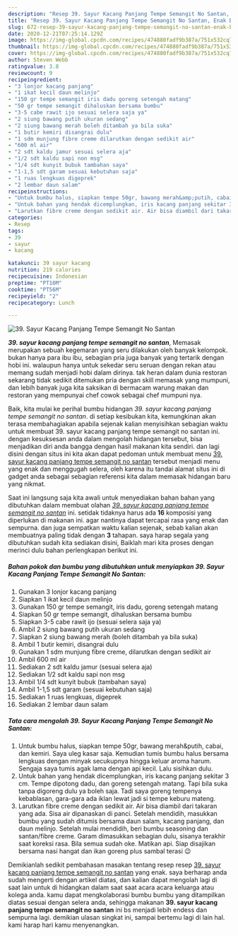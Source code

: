 ```yaml
---
description: "Resep 39. Sayur Kacang Panjang Tempe Semangit No Santan, Enak Banget"
title: "Resep 39. Sayur Kacang Panjang Tempe Semangit No Santan, Enak Banget"
slug: 672-resep-39-sayur-kacang-panjang-tempe-semangit-no-santan-enak-banget
date: 2020-12-21T07:25:14.129Z
image: https://img-global.cpcdn.com/recipes/474880fadf9b387a/751x532cq70/39-sayur-kacang-panjang-tempe-semangit-no-santan-foto-resep-utama.jpg
thumbnail: https://img-global.cpcdn.com/recipes/474880fadf9b387a/751x532cq70/39-sayur-kacang-panjang-tempe-semangit-no-santan-foto-resep-utama.jpg
cover: https://img-global.cpcdn.com/recipes/474880fadf9b387a/751x532cq70/39-sayur-kacang-panjang-tempe-semangit-no-santan-foto-resep-utama.jpg
author: Steven Webb
ratingvalue: 3.8
reviewcount: 9
recipeingredient:
- "3 lonjor kacang panjang"
- "1 ikat kecil daun melinjo"
- "150 gr tempe semangit iris dadu goreng setengah matang"
- "50 gr tempe semangit dihaluskan bersama bumbu"
- "3-5 cabe rawit ijo sesuai selera saja ya"
- "2 siung bawang putih ukuran sedang"
- "2 siung bawang merah boleh ditambah ya bila suka"
- "1 butir kemiri disangrai dulu"
- "1 sdm munjung fibre creme dilarutkan dengan sedikit air"
- "600 ml air"
- "2 sdt kaldu jamur sesuai selera aja"
- "1/2 sdt kaldu sapi non msg"
- "1/4 sdt kunyit bubuk tambahan saya"
- "1-1,5 sdt garam sesuai kebutuhan saja"
- "1 ruas lengkuas digeprek"
- "2 lembar daun salam"
recipeinstructions:
- "Untuk bumbu halus, siapkan tempe 50gr, bawang merah&amp;putih, cabai, dan kemiri. Saya uleg kasar saja. Kemudian tumis bumbu halus bersama lengkuas dengan minyak secukupnya hingga keluar aroma harum. Sengaja saya tumis agak lama dengan api kecil. Lalu sisihkan dulu."
- "Untuk bahan yang hendak dicemplungkan, iris kacang panjang sekitar 3 cm. Tempe dipotong dadu, dan goreng setengah matang. Tapi bila suka tanpa digoreng dulu ya boleh saja. Tadi saya goreng tempenya kebablasan, gara-gara ada iklan lewat jadi si tempe keburu mateng."
- "Larutkan fibre creme dengan sedikit air. Air bisa diambil dari takaran yang ada. Sisa air dipanaskan di panci. Setelah mendidih, masukkan bumbu yang sudah ditumis bersama daun salam, kacang panjang, dan daun melinjo. Setelah mulai mendidih, beri bumbu seasoning dan santan/fibre creme. Garam dimasukkan sebagian dulu, sisanya terakhir saat koreksi rasa. Bila semua sudah oke. Matikan api. Siap disajikan bersama nasi hangat dan ikan goreng plus sambal terasi 😉"
categories:
- Resep
tags:
- 39
- sayur
- kacang

katakunci: 39 sayur kacang 
nutrition: 219 calories
recipecuisine: Indonesian
preptime: "PT10M"
cooktime: "PT56M"
recipeyield: "2"
recipecategory: Lunch

---
```



![39. Sayur Kacang Panjang Tempe Semangit No Santan](https://img-global.cpcdn.com/recipes/474880fadf9b387a/751x532cq70/39-sayur-kacang-panjang-tempe-semangit-no-santan-foto-resep-utama.jpg)

<b><i>39. sayur kacang panjang tempe semangit no santan</i></b>, Memasak merupakan sebuah kegemaran yang seru dilakukan oleh banyak kelompok. bukan hanya para ibu ibu, sebagian pria juga banyak yang tertarik dengan hobi ini. walaupun hanya untuk sekedar seru seruan dengan rekan atau memang sudah menjadi hobi dalam dirinya. tak heran dalam dunia restoran sekarang tidak sedikit ditemukan pria dengan skill memasak yang mumpuni, dan lebih banyak juga kita saksikan di bermacam warung makan dan restoran yang mempunyai chef cowok sebagai chef mumpuni nya.

Baik, kita mulai ke perihal bumbu hidangan <i>39. sayur kacang panjang tempe semangit no santan</i>. di setiap kesibukan kita, kemungkinan akan terasa membahagiakan apabila sejenak kalian menyisihkan sebagian waktu untuk membuat 39. sayur kacang panjang tempe semangit no santan ini. dengan kesuksesan anda dalam mengolah hidangan tersebut, bisa menjadikan diri anda bangga dengan hasil makanan kita sendiri. dan lagi disini dengan situs ini kita akan dapat pedoman untuk membuat menu <u>39. sayur kacang panjang tempe semangit no santan</u> tersebut menjadi menu yang enak dan menggugah selera, oleh karena itu tandai alamat situs ini di gadget anda sebagai sebagian referensi kita dalam memasak hidangan baru yang nikmat.




Saat ini langsung saja kita awali untuk menyediakan bahan bahan yang dibutuhkan dalam membuat olahan <u><i>39. sayur kacang panjang tempe semangit no santan</i></u> ini. setidak tidaknya harus ada <b>16</b> komposisi yang diperlukan di makanan ini. agar nantinya dapat tercapai rasa yang enak dan sempurna. dan juga sempatkan waktu kalian sejenak, sebab kalian akan membuatnya paling tidak dengan <b>3</b> tahapan. saya harap segala yang dibutuhkan sudah kita sediakan disini, Baiklah mari kita proses dengan merinci dulu bahan perlengkapan berikut ini.

<!--inarticleads1-->

##### Bahan pokok dan bumbu yang dibutuhkan untuk menyiapkan 39. Sayur Kacang Panjang Tempe Semangit No Santan:

1. Gunakan 3 lonjor kacang panjang
1. Siapkan 1 ikat kecil daun melinjo
1. Gunakan 150 gr tempe semangit, iris dadu, goreng setengah matang
1. Siapkan 50 gr tempe semangit, dihaluskan bersama bumbu
1. Siapkan 3-5 cabe rawit ijo (sesuai selera saja ya)
1. Ambil 2 siung bawang putih ukuran sedang
1. Siapkan 2 siung bawang merah (boleh ditambah ya bila suka)
1. Ambil 1 butir kemiri, disangrai dulu
1. Gunakan 1 sdm munjung fibre creme, dilarutkan dengan sedikit air
1. Ambil 600 ml air
1. Sediakan 2 sdt kaldu jamur (sesuai selera aja)
1. Sediakan 1/2 sdt kaldu sapi non msg
1. Ambil 1/4 sdt kunyit bubuk (tambahan saya)
1. Ambil 1-1,5 sdt garam (sesuai kebutuhan saja)
1. Sediakan 1 ruas lengkuas, digeprek
1. Sediakan 2 lembar daun salam




<!--inarticleads2-->

##### Tata cara mengolah 39. Sayur Kacang Panjang Tempe Semangit No Santan:

1. Untuk bumbu halus, siapkan tempe 50gr, bawang merah&amp;putih, cabai, dan kemiri. Saya uleg kasar saja. Kemudian tumis bumbu halus bersama lengkuas dengan minyak secukupnya hingga keluar aroma harum. Sengaja saya tumis agak lama dengan api kecil. Lalu sisihkan dulu.
1. Untuk bahan yang hendak dicemplungkan, iris kacang panjang sekitar 3 cm. Tempe dipotong dadu, dan goreng setengah matang. Tapi bila suka tanpa digoreng dulu ya boleh saja. Tadi saya goreng tempenya kebablasan, gara-gara ada iklan lewat jadi si tempe keburu mateng.
1. Larutkan fibre creme dengan sedikit air. Air bisa diambil dari takaran yang ada. Sisa air dipanaskan di panci. Setelah mendidih, masukkan bumbu yang sudah ditumis bersama daun salam, kacang panjang, dan daun melinjo. Setelah mulai mendidih, beri bumbu seasoning dan santan/fibre creme. Garam dimasukkan sebagian dulu, sisanya terakhir saat koreksi rasa. Bila semua sudah oke. Matikan api. Siap disajikan bersama nasi hangat dan ikan goreng plus sambal terasi 😉




Demikianlah sedikit pembahasan masakan tentang resep resep <u>39. sayur kacang panjang tempe semangit no santan</u> yang enak. saya berharap anda sudah mengerti dengan artikel diatas, dan kalian dapat mengolah lagi di saat lain untuk di hidangkan dalam saat saat acara acara keluarga atau kolega anda. kamu dapat mengkolaborasi bumbu bumbu yang ditampilkan diatas sesuai dengan selera anda, sehingga makanan <b>39. sayur kacang panjang tempe semangit no santan</b> ini bs menjadi lebih endess dan sempurna lagi. demikian ulasan singkat ini, sampai bertemu lagi di lain hal. kami harap hari kamu menyenangkan.
